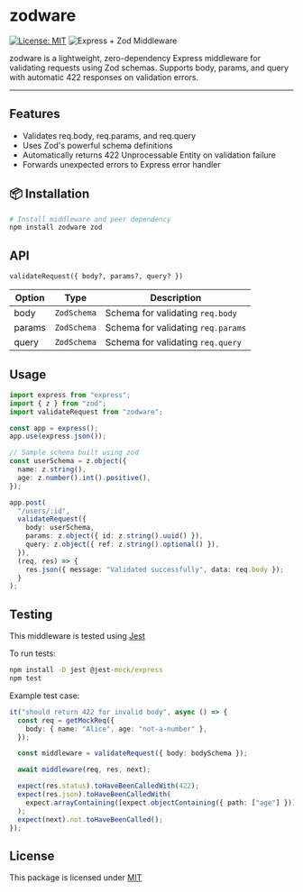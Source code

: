 # zodware

[![License: MIT](https://img.shields.io/badge/License-MIT-yellow.svg)](https://opensource.org/licenses/MIT)
![Express + Zod Middleware](https://img.shields.io/badge/Express%20%2B%20Zod-Middleware-3068B7?logo=express&logoColor=white)

zodware is a lightweight, zero-dependency Express middleware for validating requests using Zod schemas. Supports body, params, and query with automatic 422 responses on validation errors.

---

## Features

- Validates req.body, req.params, and req.query
- Uses Zod's powerful schema definitions
- Automatically returns 422 Unprocessable Entity on validation failure
- Forwards unexpected errors to Express error handler

## 📦 Installation

```bash
# Install middleware and peer dependency
npm install zodware zod
```

## API

`validateRequest({ body?, params?, query? })`

| Option | Type        | Description                        |
| ------ | ----------- | ---------------------------------- |
| body   | `ZodSchema` | Schema for validating `req.body`   |
| params | `ZodSchema` | Schema for validating `req.params` |
| query  | `ZodSchema` | Schema for validating `req.query`  |

## Usage

```typescript
import express from "express";
import { z } from "zod";
import validateRequest from "zodware";

const app = express();
app.use(express.json());

// Sample schema built using zod
const userSchema = z.object({
  name: z.string(),
  age: z.number().int().positive(),
});

app.post(
  "/users/:id",
  validateRequest({
    body: userSchema,
    params: z.object({ id: z.string().uuid() }),
    query: z.object({ ref: z.string().optional() }),
  }),
  (req, res) => {
    res.json({ message: "Validated successfully", data: req.body });
  }
);
```

## Testing

This middleware is tested using [Jest](https://jestjs.io/)

To run tests:

```cmd
npm install -D jest @jest-mock/express
npm test
```

Example test case:

```typescript
it("should return 422 for invalid body", async () => {
  const req = getMockReq({
    body: { name: "Alice", age: "not-a-number" },
  });

  const middleware = validateRequest({ body: bodySchema });

  await middleware(req, res, next);

  expect(res.status).toHaveBeenCalledWith(422);
  expect(res.json).toHaveBeenCalledWith(
    expect.arrayContaining([expect.objectContaining({ path: ["age"] })])
  );
  expect(next).not.toHaveBeenCalled();
});
```

## License

This package is licensed under [MIT](https://opensource.org/licenses/MIT)
